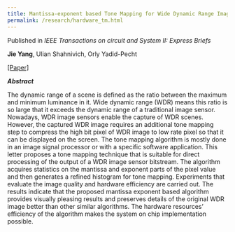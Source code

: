 ```yaml
---
title: Mantissa-exponent based Tone Mapping for Wide Dynamic Range Image Sensors
permalink: /research/hardware_tm.html
---
```


Published in *IEEE Transactions on circuit and System II: Express Briefs*

**Jie Yang**, Ulian Shahnivich, Orly Yadid-Pecht

[[Paper]](https://jieyang1987.github.io/files/TCASII2903101.pdf)

***Abstract***

The dynamic range of a scene is defined as the
ratio between the maximum and minimum luminance in it. Wide
dynamic range (WDR) means this ratio is so large that it exceeds
the dynamic range of a traditional image sensor. Nowadays, WDR
image sensors enable the capture of WDR scenes. However, the
captured WDR image requires an additional tone mapping step
to compress the high bit pixel of WDR image to low rate pixel
so that it can be displayed on the screen. The tone mapping
algorithm is mostly done in an image signal processor or with a
specific software application. This letter proposes a tone mapping
technique that is suitable for direct processing of the output of a
WDR image sensor bitstream. The algorithm acquires statistics
on the mantissa and exponent parts of the pixel value and then
generates a refined histogram for tone mapping. Experiments that
evaluate the image quality and hardware efficiency are carried
out. The results indicate that the proposed mantissa exponent
based algorithm provides visually pleasing results and preserves
details of the original WDR image better than other similar
algorithms. The hardware resources’ efficiency of the algorithm
makes the system on chip implementation possible.
